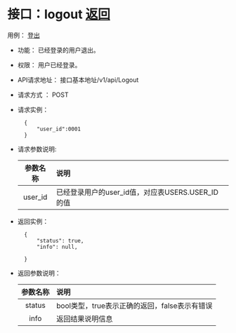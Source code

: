 # 接口：logout  [返回](../Readme.md)
用例： [登出](../用例/登出.md)

- 功能：
    已经登录的用户退出。

- 权限：
    用户已经登录。

- API请求地址：
    接口基本地址/v1/api/Logout

- 请求方式 ：
    POST

- 请求实例：

        {
            "user_id":0001
        }

- 请求参数说明:

  |参数名称|说明|
  |:---------:|:--------------------------------------------------------|
  |user_id|已经登录用户的user_id值，对应表USERS.USER_ID的值|

- 返回实例：

        {
            "status": true,
            "info": null,

        }

- 返回参数说明：

  |参数名称|说明|
  |:---------:|:--------------------------------------------------------|
  |status|bool类型，true表示正确的返回，false表示有错误|
  |info|返回结果说明信息|